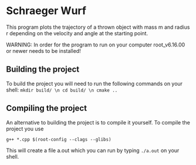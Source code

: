 # Schraeger Wurf
This program plots the trajectory of a thrown object with mass m and radius r depending
on the velocity and angle at the starting point.

WARNING: In order for the program to run on your computer root_v6.16.00 or
newer needs to be installed!

## Building the project
To build the project you will need to run the following commands on your shell:
```mkdir build/ \n cd build/ \n cmake ..```


## Compiling the project
An alternative to building the project is to compile it yourself. To compile the project you use

```g++ *.cpp $(root-config --clags --glibs)```

This will create a file a.out which you can run by typing
```./a.out```
on your shell.
